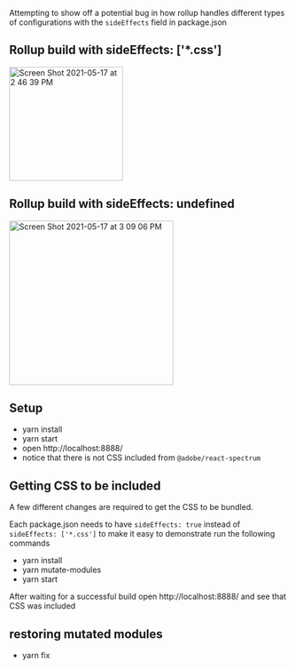 Attempting to show off a potential bug in how rollup handles different types of configurations with the `sideEffects` field in package.json

## Rollup build with sideEffects: ['*.css']
<img width="205" alt="Screen Shot 2021-05-17 at 2 46 39 PM" src="https://user-images.githubusercontent.com/3059715/118557085-f52b6e00-b721-11eb-81b3-bceb0b722401.png">

## Rollup build with sideEffects: undefined
<img width="296" alt="Screen Shot 2021-05-17 at 3 09 06 PM" src="https://user-images.githubusercontent.com/3059715/118557213-1ab87780-b722-11eb-9eda-23d2d7fde66c.png">




## Setup
- yarn install
- yarn start
- open http://localhost:8888/
- notice that there is not CSS included from `@adobe/react-spectrum`

## Getting CSS to be included

A few different changes are required to get the CSS to be bundled.

Each package.json needs to have `sideEffects: true` instead of `sideEffects: ['*.css']` to make it easy to demonstrate run the following commands

- yarn install
- yarn mutate-modules
- yarn start

After waiting for a successful build open http://localhost:8888/ and see that CSS was included

## restoring mutated modules

- yarn fix
